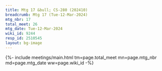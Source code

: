 ```yaml
---
title: Mtg 17 &bull; CS-280 (202410)
breadcrumb: Mtg 17 (Tue-12-Mar-2024)
mtg_nbr: 17
total_meet: 26
mtg_date: Tue-12-Mar-2024
wiki_id: 9244
resp_id: 2510545
layout: bg-image
---
```


{%- include meetings/main.html
    tm=page.total_meet
    mn=page.mtg_nbr
    md=page.mtg_date
    ww=page.wiki_id
-%}
